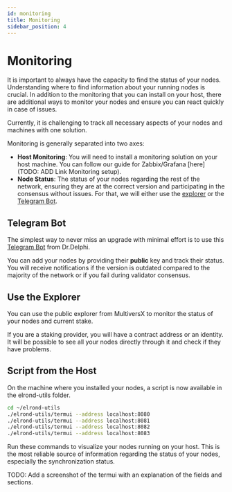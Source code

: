 ```yaml
---
id: monitoring
title: Monitoring
sidebar_position: 4
---
```


# Monitoring

It is important to always have the capacity to find the status of your nodes. Understanding where to find information about your running nodes is crucial.
In addition to the monitoring that you can install on your host, there are additional ways to monitor your nodes and ensure you can react quickly in case of issues.

Currently, it is challenging to track all necessary aspects of your nodes and machines with one solution.

Monitoring is generally separated into two axes:
- **Host Monitoring**: You will need to install a monitoring solution on your host machine. You can follow our guide for Zabbix/Grafana [here] (TODO: ADD Link Monitoring setup).
- **Node Status**: The status of your nodes regarding the rest of the network, ensuring they are at the correct version and participating in the consensus without issues. For that, we will either use the [explorer](https://explorer.multiversx.com) or the [Telegram Bot](/docs/node-runner/monitoring#telegram-bot).

## Telegram Bot

The simplest way to never miss an upgrade with minimal effort is to use this [Telegram Bot](https://t.me/NodeWatcherBot) from Dr.Delphi.

You can add your nodes by providing their **public** key and track their status. You will receive notifications if the version is outdated compared to the majority of the network or if you fail during validator consensus.

## Use the Explorer

You can use the public explorer from MultiversX to monitor the status of your nodes and current stake.

If you are a staking provider, you will have a contract address or an identity. It will be possible to see all your nodes directly through it and check if they have problems.

## Script from the Host

On the machine where you installed your nodes, a script is now available in the elrond-utils folder.

```bash
cd ~/elrond-utils
./elrond-utils/termui --address localhost:8080
./elrond-utils/termui --address localhost:8081
./elrond-utils/termui --address localhost:8082
./elrond-utils/termui --address localhost:8083
```

Run these commands to visualize your nodes running on your host.
This is the most reliable source of information regarding the status of your nodes, especially the synchronization status.

TODO: Add a screenshot of the termui with an explanation of the fields and sections.
